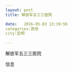 ```yaml
--- 
layout: post 
title: 解放军五三三医院

date:   2016-05-03 13:39:56 
categories:其他  
city:昆明
  
--- 
```

   
解放军五三三医院

信息

